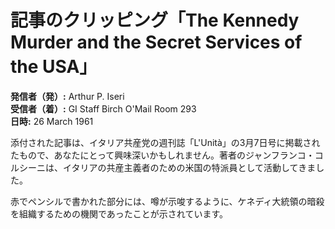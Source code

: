 # 記事のクリッピング「The Kennedy Murder and the Secret Services of the USA」

**発信者（発）:** Arthur P. Iseri  
**受信者（着）:** GI Staff Birch O'Mail Room 293  
**日時:** 26 March 1961  

添付された記事は、イタリア共産党の週刊誌「L'Unità」の3月7日号に掲載されたもので、あなたにとって興味深いかもしれません。著者のジャンフランコ・コルシーニは、イタリアの共産主義者のための米国の特派員として活動してきました。

赤でペンシルで書かれた部分には、噂が示唆するように、ケネディ大統領の暗殺を組織するための機関であったことが示されています。